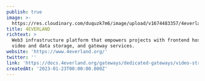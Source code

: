 ```yaml
---
publish: true
image: >-
  https://res.cloudinary.com/duquzk7m6/image/upload/v1674483357/4everland_ycrgiw.jpg
title: 4EVERLAND
richtext: >
  Web3 infrastructure platform that empowers projects with frontend hosting,
  video and data storage, and gateway services.
website: 'https://www.4everland.org/'
twitter: ''
link: 'https://docs.4everland.org/gateways/dedicated-gateways/video-streaming'
createdAt: '2023-01-23T00:00:00.000Z'
---
```


